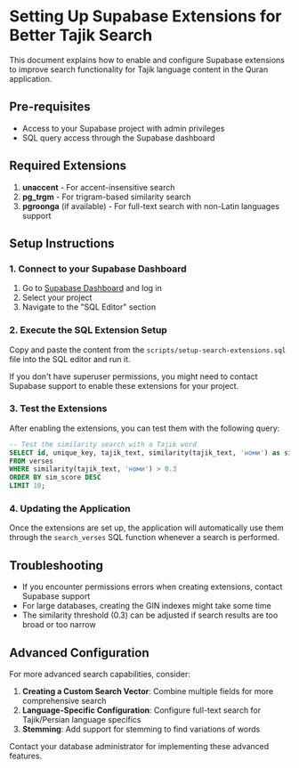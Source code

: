 # Setting Up Supabase Extensions for Better Tajik Search

This document explains how to enable and configure Supabase extensions to improve search functionality for Tajik language content in the Quran application.

## Pre-requisites

- Access to your Supabase project with admin privileges
- SQL query access through the Supabase dashboard

## Required Extensions

1. **unaccent** - For accent-insensitive search
2. **pg_trgm** - For trigram-based similarity search
3. **pgroonga** (if available) - For full-text search with non-Latin languages support

## Setup Instructions

### 1. Connect to your Supabase Dashboard

1. Go to [Supabase Dashboard](https://app.supabase.com/) and log in
2. Select your project
3. Navigate to the "SQL Editor" section

### 2. Execute the SQL Extension Setup

Copy and paste the content from the `scripts/setup-search-extensions.sql` file into the SQL editor and run it.

If you don't have superuser permissions, you might need to contact Supabase support to enable these extensions for your project.

### 3. Test the Extensions

After enabling the extensions, you can test them with the following query:

```sql
-- Test the similarity search with a Tajik word
SELECT id, unique_key, tajik_text, similarity(tajik_text, 'номи') as sim_score
FROM verses
WHERE similarity(tajik_text, 'номи') > 0.3
ORDER BY sim_score DESC
LIMIT 10;
```

### 4. Updating the Application

Once the extensions are set up, the application will automatically use them through the `search_verses` SQL function whenever a search is performed.

## Troubleshooting

- If you encounter permissions errors when creating extensions, contact Supabase support
- For large databases, creating the GIN indexes might take some time
- The similarity threshold (0.3) can be adjusted if search results are too broad or too narrow

## Advanced Configuration

For more advanced search capabilities, consider:

1. **Creating a Custom Search Vector**: Combine multiple fields for more comprehensive search
2. **Language-Specific Configuration**: Configure full-text search for Tajik/Persian language specifics
3. **Stemming**: Add support for stemming to find variations of words

Contact your database administrator for implementing these advanced features.